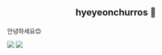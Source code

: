 ## <p align='center'>hyeyeonchurros 🤪</p>
  안녕하세요😊

<p align='center'>

  <a href="mailto:chy051124@gmail.com" target="_blank"><img src="https://img.shields.io/badge/Gmail-EA4335?style=flat-square&logo=Gmail&logoColor=white"/></a>
  <a href="https://github.com/hyeyeonchurros" target="_blank"><img src="https://img.shields.io/badge/GitHub-181717?style=flat-square&logo=GitHub&logoColor=white"/>
</p>
